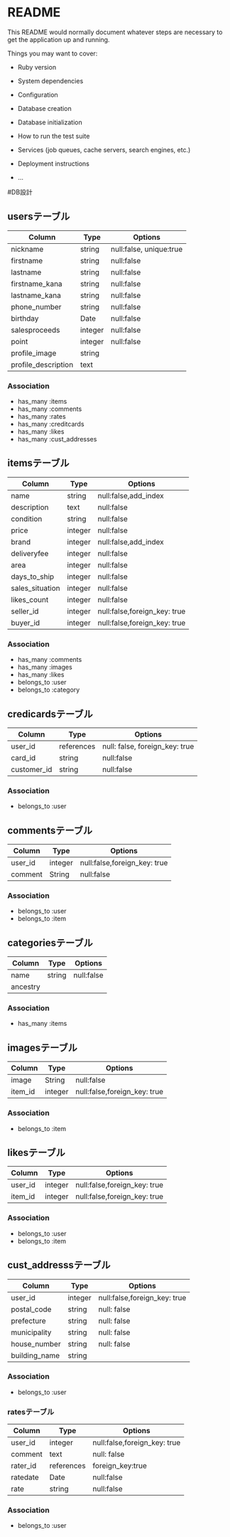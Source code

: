 # README

This README would normally document whatever steps are necessary to get the
application up and running.

Things you may want to cover:

* Ruby version

* System dependencies

* Configuration

* Database creation

* Database initialization

* How to run the test suite

* Services (job queues, cache servers, search engines, etc.)

* Deployment instructions

* ...

#DB設計


## usersテーブル
|Column|Type|Options|
|------|----|-------|
|nickname|string|null:false, unique:true|
|firstname|string|null:false|
|lastname|string|null:false|
|firstname_kana|string|null:false|
|lastname_kana|string|null:false|
|phone_number|string|null:false|
|birthday|Date|null:false|
|salesproceeds|integer|null:false|
|point|integer|null:false|
|profile_image|string||
|profile_description|text||

### Association
- has_many :items
- has_many :comments
- has_many :rates
- has_many :creditcards
- has_many :likes
- has_many :cust_addresses



## itemsテーブル
|Column|Type|Options|
|------|----|-------|
|name|string|null:false,add_index|
|description|text|null:false|
|condition|string|null:false|
|price|integer|null:false|
|brand|integer|null:false,add_index|
|deliveryfee|integer|null:false|
|area|integer|null:false|
|days_to_ship|integer|null:false|
|sales_situation|integer|null:false|
|likes_count|integer|null:false|
|seller_id|integer|null:false,foreign_key: true|
|buyer_id|integer|null:false,foreign_key: true|

### Association
- has_many :comments
- has_many :images
- has_many :likes
- belongs_to :user
- belongs_to :category



## credicardsテーブル
|Column|Type|Options|
|------|----|-------|
|user_id|references|null: false, foreign_key: true|
|card_id|string|null:false|
|customer_id|string|null:false|

### Association
- belongs_to :user


## commentsテーブル
|Column|Type|Options|
|------|----|-------|
|user_id|integer|null:false,foreign_key: true|
|comment|String|null:false|

### Association
- belongs_to :user
- belongs_to :item


## categoriesテーブル
|Column|Type|Options|
|------|----|-------|
|name|string|null:false|
|ancestry|||


### Association
- has_many :items


## imagesテーブル
|Column|Type|Options|
|------|----|-------|
|image|String|null:false|
|item_id|integer|null:false,foreign_key: true|

### Association
- belongs_to :item


## likesテーブル
|Column|Type|Options|
|------|----|-------|
|user_id|integer|null:false,foreign_key: true|
|item_id|integer|null:false,foreign_key: true|

### Association
- belongs_to :user
- belongs_to :item


## cust_addresssテーブル
|Column|Type|Options|
|------|----|-------|
|user_id|integer|null:false,foreign_key: true|
|postal_code|string|null: false|
|prefecture|string|null: false|
|municipality|string|null: false|
|house_number|string|null: false|
|building_name|string||

### Association
- belongs_to :user


### ratesテーブル
|Column|Type|Options|
|------|----|-------|
|user_id|integer|null:false,foreign_key: true|
|comment|text|null: false|
|rater_id|references|foreign_key:true|
|ratedate|Date|null:false|
|rate|string|null:false|

### Association
- belongs_to :user




